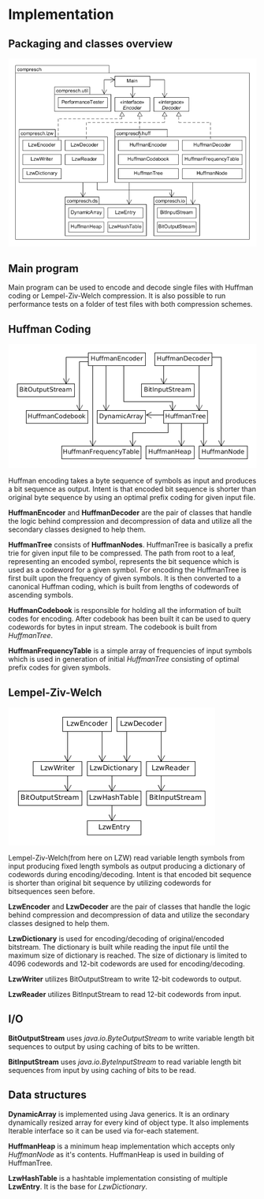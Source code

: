 # Implementation

## Packaging and classes overview
![wut](pics/packagediagram.png)

## Main program
Main program can be used to encode and decode single files with Huffman coding or Lempel-Ziv-Welch compression. It is also possible to run performance tests on a folder of test files with both compression schemes.

##  Huffman Coding
![wut](pics/huffmanclasses.png)

Huffman encoding takes a byte sequence of symbols as input and produces a bit sequence as output. Intent is that encoded bit sequence is shorter than original byte sequence by using an optimal prefix coding for given input file.

**HuffmanEncoder** and **HuffmanDecoder** are the pair of classes that handle the logic behind compression and decompression of data and utilize all the secondary classes designed to help them.

**HuffmanTree** consists of **HuffmanNodes**. HuffmanTree is basically a prefix trie for given input file to be compressed. The path from root to a leaf, representing an encoded symbol, represents the bit sequence which is used as a codeword for a given symbol. For encoding the HuffmanTree is first built upon the frequency of given symbols. It is then converted to a canonical Huffman coding, which is built from lengths of codewords of ascending symbols.

**HuffmanCodebook** is responsible for holding all the information of built codes for encoding. After codebook has been built it can be used to query codewords for bytes in input stream. The codebook is built from *HuffmanTree*.

**HuffmanFrequencyTable** is a simple array of frequencies of input symbols which is used in generation of initial *HuffmanTree* consisting of optimal prefix codes for given symbols.

## Lempel-Ziv-Welch
![wut](pics/lzwclasses.png)

Lempel-Ziv-Welch(from here on LZW) read variable length symbols from input producing fixed length symbols as output producing a dictionary of codewords during encoding/decoding. Intent is that encoded bit sequence is shorter than original bit sequence by utilizing codewords for bitsequences seen before.

**LzwEncoder** and **LzwDecoder** are the pair of classes that handle the logic behind compression and decompression of data and utilize the secondary classes designed to help them.

**LzwDictionary** is used for encoding/decoding of original/encoded bitstream. The dictionary is built while reading the input file until the maximum size of dictionary is reached. The size of dictionary is limited to 4096 codewords and 12-bit codewords are used for encoding/decoding.

**LzwWriter** utilizes BitOutputStream to write 12-bit codewords to output. 

**LzwReader** utilizes BitInputStream to read 12-bit codewords from input.

## I/O
**BitOutputStream** uses *java.io.ByteOutputStream* to write variable length bit sequences to output by using caching of bits to be written.

**BitInputStream** uses *java.io.ByteInputStream* to read variable length bit sequences from input by using caching of bits to be read.

## Data structures
**DynamicArray** is implemented using Java generics. It is an ordinary dynamically resized array for every kind of object type. It also implements Iterable<T> interface so it can be used via for-each statement.

**HuffmanHeap** is a minimum heap implementation which accepts only *HuffmanNode* as it's contents. HuffmanHeap is used in building of HuffmanTree.

**LzwHashTable** is a hashtable implementation consisting of multiple **LzwEntry**. It is the base for *LzwDictionary*.